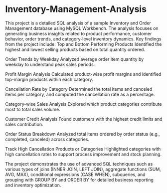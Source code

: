 # Inventory-Management-Analysis
This project is a detailed SQL analysis of a sample Inventory and Order Management database using MySQL Workbench. The analysis focuses on generating business insights related to product performance, customer behavior, order trends, and category-level inventory dynamics. Key findings from the project include:
Top and Bottom Performing Products
Identified the highest and lowest selling products based on total quantity ordered.

Order Trends by Weekday
Analyzed average order item quantity by weekday to understand peak sales periods.

Profit Margin Analysis
Calculated product-wise profit margins and identified top-margin products within each category.

Cancellation Rate by Category
Determined the total items and canceled items per category, and computed the cancellation rate as a percentage.

Category-wise Sales Analysis
Explored which product categories contribute most to total sales volume.

Customer Credit Analysis
Found customers with the highest credit limits and sales contribution.

Order Status Breakdown
Analyzed total items ordered by order status (e.g., completed, canceled) across categories.

Track High Cancellation Products or Categories
Highlighted categories with high cancellation rates to support process improvement and stock planning.

The project demonstrates the use of advanced SQL techniques such as various types of joins (INNER JOIN, LEFT JOIN), aggregate functions (SUM, AVG, MAX), conditional expressions (CASE WHEN), subqueries, and grouping with GROUP BY and ORDER BY for detailed business reporting and inventory optimization.




